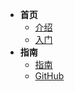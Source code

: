 * **首页**
  * [介绍](home/)
  * [入门](home/guide2)
* **指南**
  * [指南](home/guide)
  * [GitHub](https://github.com/docsifyjs/docsify/)
